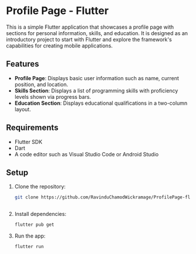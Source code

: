 # Profile Page - Flutter

This is a simple Flutter application that showcases a profile page with sections for personal information, skills, and education. It is designed as an introductory project to start with Flutter and explore the framework's capabilities for creating mobile applications.

## Features
- **Profile Page**: Displays basic user information such as name, current position, and location.
- **Skills Section**: Displays a list of programming skills with proficiency levels shown via progress bars.
- **Education Section**: Displays educational qualifications in a two-column layout.

## Requirements
- Flutter SDK
- Dart
- A code editor such as Visual Studio Code or Android Studio

## Setup
1. Clone the repository:
   ```bash
   git clone https://github.com/RavinduChamodWickramage/ProfilePage-flutter.git      
  
2. Install dependencies:
   ```bash
   flutter pub get

3. Run the app:
   ```bash
   flutter run
   
